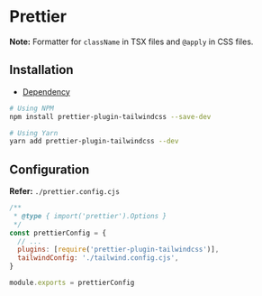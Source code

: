 # Prettier

**Note:** Formatter for `className` in TSX files and `@apply` in CSS files.

## Installation

- [Dependency](/prettier.md#library)

```sh
# Using NPM
npm install prettier-plugin-tailwindcss --save-dev

# Using Yarn
yarn add prettier-plugin-tailwindcss --dev
```

## Configuration

**Refer:** `./prettier.config.cjs`

```cjs
/**
 * @type { import('prettier').Options }
 */
const prettierConfig = {
  // ...
  plugins: [require('prettier-plugin-tailwindcss')],
  tailwindConfig: './tailwind.config.cjs',
}

module.exports = prettierConfig
```
